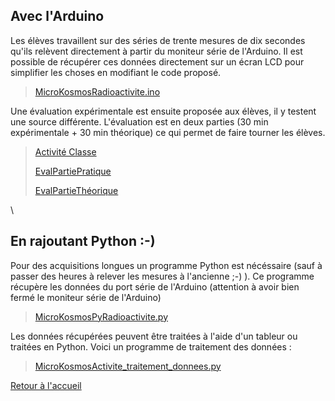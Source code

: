 ## Avec l'Arduino
Les élèves travaillent sur des séries de trente mesures de dix secondes qu'ils relèvent directement à partir du moniteur série de l'Arduino. Il est possible de récupérer ces données directement sur un écran LCD pour simplifier les choses en modifiant le code proposé.
> [MicroKosmosRadioactivite.ino](/MicroKosmosRadioactivite.ino)

Une évaluation expérimentale est ensuite proposée aux élèves, il y testent une source différente. L'évaluation est en deux parties (30 min expérimentale + 30 min théorique) ce qui permet de faire tourner les élèves.

> [Activité Classe](/Activité_Classe.pdf)
> 
> [EvalPartiePratique](/EvalPartiePratique.pdf)
> 
> [EvalPartieThéorique](/EvalPartieThéorique.pdf)

\

## En rajoutant Python :-)
Pour des acquisitions longues un programme Python est nécéssaire (sauf à passer des heures à relever les mesures à l'ancienne ;-) ). Ce programme récupère les données du port série de l'Arduino (attention à avoir bien fermé le moniteur série de l'Arduino)
> [MicroKosmosPyRadioactivite.py](/MicroKosmosPyRadioactivite.py)


Les données récupérées peuvent être traitées à l'aide d'un tableur ou traitées en Python. Voici un programme de traitement des données :
> [MicroKosmosActivite_traitement_donnees.py](/MicroKosmosActivite_traitement_donnees.py)



[Retour à l'accueil](/index.md)
